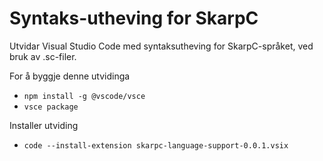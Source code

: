 # Syntaks-utheving for SkarpC
Utvidar Visual Studio Code med syntaksutheving for SkarpC-språket, ved bruk av .sc-filer.

For å byggje denne utvidinga

- `npm install -g @vscode/vsce`
- `vsce package`

Installer utviding
- `code --install-extension skarpc-language-support-0.0.1.vsix`